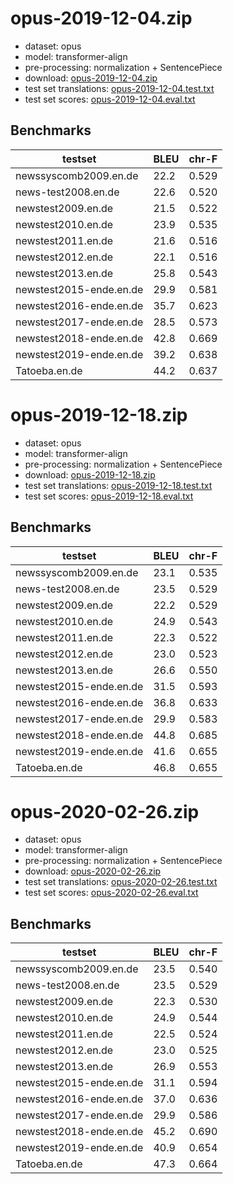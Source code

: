 # opus-2019-12-04.zip

* dataset: opus
* model: transformer-align
* pre-processing: normalization + SentencePiece
* download: [opus-2019-12-04.zip](https://object.pouta.csc.fi/OPUS-MT-models/en-de/opus-2019-12-04.zip)
* test set translations: [opus-2019-12-04.test.txt](https://object.pouta.csc.fi/OPUS-MT-models/en-de/opus-2019-12-04.test.txt)
* test set scores: [opus-2019-12-04.eval.txt](https://object.pouta.csc.fi/OPUS-MT-models/en-de/opus-2019-12-04.eval.txt)

## Benchmarks

| testset               | BLEU  | chr-F |
|-----------------------|-------|-------|
| newssyscomb2009.en.de 	| 22.2 	| 0.529 |
| news-test2008.en.de 	| 22.6 	| 0.520 |
| newstest2009.en.de 	| 21.5 	| 0.522 |
| newstest2010.en.de 	| 23.9 	| 0.535 |
| newstest2011.en.de 	| 21.6 	| 0.516 |
| newstest2012.en.de 	| 22.1 	| 0.516 |
| newstest2013.en.de 	| 25.8 	| 0.543 |
| newstest2015-ende.en.de 	| 29.9 	| 0.581 |
| newstest2016-ende.en.de 	| 35.7 	| 0.623 |
| newstest2017-ende.en.de 	| 28.5 	| 0.573 |
| newstest2018-ende.en.de 	| 42.8 	| 0.669 |
| newstest2019-ende.en.de 	| 39.2 	| 0.638 |
| Tatoeba.en.de 	| 44.2 	| 0.637 |

# opus-2019-12-18.zip

* dataset: opus
* model: transformer-align
* pre-processing: normalization + SentencePiece
* download: [opus-2019-12-18.zip](https://object.pouta.csc.fi/OPUS-MT-models/en-de/opus-2019-12-18.zip)
* test set translations: [opus-2019-12-18.test.txt](https://object.pouta.csc.fi/OPUS-MT-models/en-de/opus-2019-12-18.test.txt)
* test set scores: [opus-2019-12-18.eval.txt](https://object.pouta.csc.fi/OPUS-MT-models/en-de/opus-2019-12-18.eval.txt)

## Benchmarks

| testset               | BLEU  | chr-F |
|-----------------------|-------|-------|
| newssyscomb2009.en.de 	| 23.1 	| 0.535 |
| news-test2008.en.de 	| 23.5 	| 0.529 |
| newstest2009.en.de 	| 22.2 	| 0.529 |
| newstest2010.en.de 	| 24.9 	| 0.543 |
| newstest2011.en.de 	| 22.3 	| 0.522 |
| newstest2012.en.de 	| 23.0 	| 0.523 |
| newstest2013.en.de 	| 26.6 	| 0.550 |
| newstest2015-ende.en.de 	| 31.5 	| 0.593 |
| newstest2016-ende.en.de 	| 36.8 	| 0.633 |
| newstest2017-ende.en.de 	| 29.9 	| 0.583 |
| newstest2018-ende.en.de 	| 44.8 	| 0.685 |
| newstest2019-ende.en.de 	| 41.6 	| 0.655 |
| Tatoeba.en.de 	| 46.8 	| 0.655 |

# opus-2020-02-26.zip

* dataset: opus
* model: transformer-align
* pre-processing: normalization + SentencePiece
* download: [opus-2020-02-26.zip](https://object.pouta.csc.fi/OPUS-MT-models/en-de/opus-2020-02-26.zip)
* test set translations: [opus-2020-02-26.test.txt](https://object.pouta.csc.fi/OPUS-MT-models/en-de/opus-2020-02-26.test.txt)
* test set scores: [opus-2020-02-26.eval.txt](https://object.pouta.csc.fi/OPUS-MT-models/en-de/opus-2020-02-26.eval.txt)

## Benchmarks

| testset               | BLEU  | chr-F |
|-----------------------|-------|-------|
| newssyscomb2009.en.de 	| 23.5 	| 0.540 |
| news-test2008.en.de 	| 23.5 	| 0.529 |
| newstest2009.en.de 	| 22.3 	| 0.530 |
| newstest2010.en.de 	| 24.9 	| 0.544 |
| newstest2011.en.de 	| 22.5 	| 0.524 |
| newstest2012.en.de 	| 23.0 	| 0.525 |
| newstest2013.en.de 	| 26.9 	| 0.553 |
| newstest2015-ende.en.de 	| 31.1 	| 0.594 |
| newstest2016-ende.en.de 	| 37.0 	| 0.636 |
| newstest2017-ende.en.de 	| 29.9 	| 0.586 |
| newstest2018-ende.en.de 	| 45.2 	| 0.690 |
| newstest2019-ende.en.de 	| 40.9 	| 0.654 |
| Tatoeba.en.de 	| 47.3 	| 0.664 |

